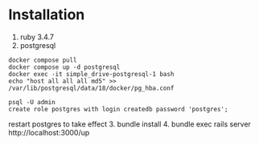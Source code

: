 # Installation

1. ruby 3.4.7
2. postgresql
  ```
  docker compose pull
  docker compose up -d postgresql
  docker exec -it simple_drive-postgresql-1 bash
  echo "host all all all md5" >> /var/lib/postgresql/data/18/docker/pg_hba.conf

  psql -U admin
  create role postgres with login createdb password 'postgres';
  ```
  restart postgres to take effect
3. bundle install
4. bundle exec rails server
  http://localhost:3000/up
